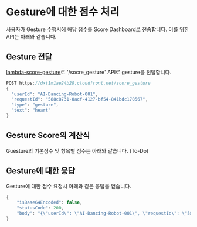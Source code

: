 # Gesture에 대한 점수 처리

사용자가 Gesture 수행시에 해당 점수를 Score Dashboard로 전송합니다. 이를 위한 API는 아래와 같습니다.

## Gesture 전달

[lambda-score-gesture](./lambda-score-gesture/lambda_function.py)로 '/socre_gesture' API로 gesture를 전달합니다.

```java
POST https://dxt1m1ae24b28.cloudfront.net/score_gesture
{
  "userId": "AI-Dancing-Robot-001",
  "requestId": "588c8731-0acf-4127-bf54-841bdc170567",
  "type": "gesture",
  "text": "heart"
}
```

## Gesture Score의 계산식

Guesture의 기본점수 및 항목별 점수는 아래와 같습니다. (To-Do)

## Gesture에 대한 응답

Gesture에 대한 점수 요청시 아래와 같은 응답을 얻습니다.

```java
{
    "isBase64Encoded": false,
    "statusCode": 200,
    "body": "{\"userId\": \"AI-Dancing-Robot-001\", \"requestId\": \"588c8731-0acf-4127-bf54-841bdc170567\", \"score\": 5}"
}
```
